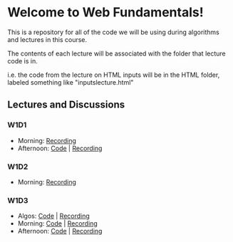# Welcome to Web Fundamentals!
This is a repository for all of the code we will be using during algorithms and lectures in this course.

The contents of each lecture will be associated with the folder that lecture code is in.

i.e. the code from the lecture on HTML inputs will be in the HTML folder, labeled something like "inputslecture.html"

## Lectures and Discussions
### W1D1
- Morning: [Recording](https://www.youtube.com/watch?v=SpkOzz1NNa8&ab_channel=Dojo_Instructor_Cody)
- Afternoon: [Code](https://github.com/StevenCThaller/WF_June_21/blob/main/HTML/HTML_Intro/index.html) | [Recording](https://www.youtube.com/watch?v=KxMlDPOO7_I&ab_channel=Dojo_Instructor_Cody)

### W1D2
- Morning: [Recording](https://www.youtube.com/watch?v=oV7NbknpVFk&ab_channel=JimReeder)

### W1D3
- Algos: [Code](https://github.com/StevenCThaller/WF_June_21/blob/main/Algos/Week_1/Day_1.js) | [Recording](https://www.youtube.com/watch?v=MBSRtsrpCKE&ab_channel=Dojo_Instructor_Cody)
- Morning: [Code](https://github.com/StevenCThaller/WF_June_21/blob/main/CSS/Flex) | [Recording](https://www.youtube.com/watch?v=J81SpnWbjgs&ab_channel=Dojo_Instructor_Cody)
- Afternoon: [Code](https://github.com/StevenCThaller/WF_June_21/blob/main/CSS/ModernArt) | [Recording](https://www.youtube.com/watch?v=sfp3YpBaTuE&ab_channel=Dojo_Instructor_Cody)
